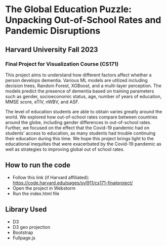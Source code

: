 # The Global Education Puzzle: Unpacking Out-of-School Rates and Pandemic Disruptions
## Harvard University Fall 2023 
### Final Project for Visualization Course (CS171)

This project aims to understand how different factors affect whether a person develops dementia. 
Various ML models are utilized including decision trees, Random Forest, XGBoost, and a multi-layer perception. 
The models predict the presence of dementia based on training parameters such as gender, socioeconomic status, age, number of years of education, MMSE score, eTIV, nWBV, and ASF.

The level of education students are able to obtain varies greatly around the world. We explored how out-of-school rates compare between countries around the globe, including gender differences in out-of-school rates. Further, we focused on the effect that the Covid-19 pandemic had on students’ access to education, as many students had trouble continuing their education during this time. We hope this project brings light to the educational inequities that were exacerbated by the Covid-19 pandemic as well as strategies to improving global out of school rates. 

## How to run the code
* Follow this link (if Harvard affiliated): https://code.harvard.edu/pages/syl911/cs171-finalproject/
* Open the project in Webstorm
* Run the index.html file 

## Library Used
* D3
* D3 geo projection 
* Bootstrap
* Fullpage.js
